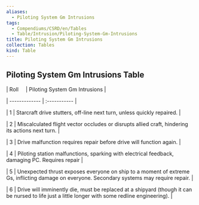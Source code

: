 ```yaml
---
aliases:
  - Piloting System Gm Intrusions
tags:
  - Compendiums/CSRD/en/Tables
  - Table/Intrusion/Piloting-System-Gm-Intrusions
title: Piloting System Gm Intrusions
collection: Tables
kind: Table
---
```

## Piloting System Gm Intrusions Table  
|  Roll &nbsp; &nbsp; | Piloting System Gm Intrusions  |  
| ------------- | :----------- |  
| 1 | Starcraft drive stutters, off-line next turn, unless quickly repaired. |  
| 2 | Miscalculated flight vector occludes or disrupts allied craft, hindering its actions next turn. |  
| 3 | Drive malfunction requires repair before drive will function again. |  
| 4 | Piloting station malfunctions, sparking with electrical feedback, damaging PC. Requires repair |  
| 5 | Unexpected thrust exposes everyone on ship to a moment of extreme Gs, inflicting damage on everyone. Secondary systems may require repair. |  
| 6 | Drive will imminently die, must be replaced at a shipyard (though it can be nursed to life just a little longer with some redline engineering). |